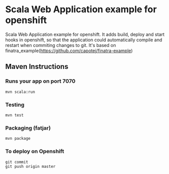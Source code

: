 # Scala Web Application example for openshift

Scala Web Application example for openshift. It adds build, deploy and start hooks in openshift, so that the application could automatically compile and restart when commiting changes to git.
It's based on finatra_example(https://github.com/capotej/finatra-example)


## Maven Instructions

### Runs your app on port 7070

    mvn scala:run

### Testing

    mvn test

### Packaging (fatjar)

    mvn package

### To deploy on Openshift

    git commit
    git push origin master
